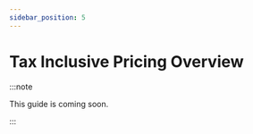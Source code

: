 ```yaml
---
sidebar_position: 5
---
```


# Tax Inclusive Pricing Overview

:::note

This guide is coming soon.

:::
